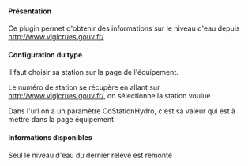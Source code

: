 #### Présentation

Ce plugin permet d'obtenir des informations sur le niveau d'eau depuis http://www.vigicrues.gouv.fr/

#### Configuration du type

Il faut choisir sa station sur la page de l'équipement.

Le numéro de station se récupère en allant sur http://www.vigicrues.gouv.fr/, on sélectionne la station voulue

Dans l'url on a un paramètre CdStationHydro, c'est sa valeur qui est à mettre dans la page équipement

#### Informations disponibles

Seul le niveau d'eau du dernier relevé est remonté
